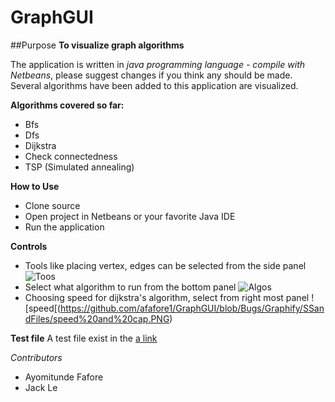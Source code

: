 # GraphGUI
##Purpose
**To visualize graph algorithms**

The application is written in *java programming language - compile with Netbeans*, please suggest changes if you think any should be made.
Several algorithms have been added to this application are visualized.

**Algorithms covered so far:** 
- Bfs
- Dfs
- Dijkstra
- Check connectedness
- TSP (Simulated annealing)

**How to Use**
- Clone source
- Open project in Netbeans or your favorite Java IDE
- Run the application

**Controls**
- Tools like placing vertex, edges can be selected from the side panel ![Toos](https://github.com/afafore1/GraphGUI/blob/Bugs/Graphify/SSandFiles/controls.PNG)
- Select what algorithm to run from the bottom panel ![Algos](https://github.com/afafore1/GraphGUI/blob/Bugs/Graphify/SSandFiles/Choices.PNG)
- Choosing speed for dijkstra's algorithm, select from right most panel ![speed[(https://github.com/afafore1/GraphGUI/blob/Bugs/Graphify/SSandFiles/speed%20and%20cap.PNG)


**Test file**
A test file exist in the [a link](https://github.com/afafore1/GraphGUI/blob/Bugs/Graphify/SSandFiles/new.ser)




*Contributors*
- Ayomitunde Fafore
- Jack Le
